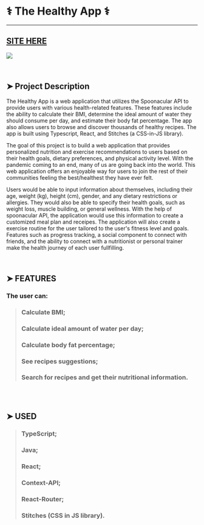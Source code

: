 # ⚕️ The Healthy App ⚕️ 
---

## [SITE HERE](https://isabdch.github.io/health-app/#/)

![](https://github.com/MsDerp/CalCommit-Hackathon/blob/ca3ab3e9a9e8a2d235cc6ebdc146d38b25721e0f/Hackathon-main/ezgif.com-gif-maker.gif)
 
 

<br />

## ➤ Project Description

The Healthy App is a web application that utilizes the Spoonacular API to provide users with various health-related features. These features include the ability to calculate their BMI, determine the ideal amount of water they should consume per day, and estimate their body fat percentage. The app also allows users to browse and discover thousands of healthy recipes. The app is built using Typescript, React, and Stitches (a CSS-in-JS library).


The goal of this project is to build a web application that provides personalized nutrition and exercise recommendations to users based on their health goals, dietary preferences, and physical activity level. With the pandemic coming to an end, many of us are going back into the world. This web application offers an enjoyable way for users to join the rest of their communities feeling the best/healthest they have ever felt.

Users would be able to input information about themselves, including their age, weight (kg), height (cm), gender, and any dietary restrictions or allergies. They would also be able to specify their health goals, such as weight loss, muscle building, or general wellness. With the help of spoonacular API, the application would use this information to create a customized meal plan and receipes. The application will also create a exercise routine for the user tailored to the user's fitness level and goals. Features such as progress tracking, a social component to connect with friends, and the ability to connect with a nutritionist or personal trainer make the health journey of each user fullfilling. 



<br />


## ➤ FEATURES

### The user can:

> ### Calculate BMI;
> ### Calculate ideal amount of water per day;
> ### Calculate body fat percentage;
> ### See recipes suggestions;
> ### Search for recipes and get their nutritional information.

<br />

<br />

## ➤ USED

> ### TypeScript;
> ### Java;
> ### React;
> ### Context-API;
> ### React-Router;
> ### Stitches (CSS in JS library).

